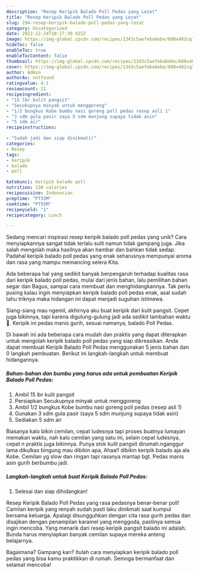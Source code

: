 ```yaml
---
description: "Resep Keripik Balado Poll Pedas yang Lezat"
title: "Resep Keripik Balado Poll Pedas yang Lezat"
slug: 294-resep-keripik-balado-poll-pedas-yang-lezat
category: Uncategorized
date: 2022-12-24T10:17:39.915Z
image: https://img-global.cpcdn.com/recipes/1343c5aefeba6ebe/680x482cq70/keripik-balado-poll-pedas-foto-resep-utama.jpg
hideToc: false
enableToc: true
enableTocContent: false
thumbnail: https://img-global.cpcdn.com/recipes/1343c5aefeba6ebe/680x482cq70/keripik-balado-poll-pedas-foto-resep-utama.jpg
cover: https://img-global.cpcdn.com/recipes/1343c5aefeba6ebe/680x482cq70/keripik-balado-poll-pedas-foto-resep-utama.jpg
author: Admin
authorAv: notfound
ratingvalue: 4.1
reviewcount: 21
recipeingredient:
- "15 lbr kulit pangsit"
- "Secukupnya minyak untuk menggoreng"
- "1/2 bungkus Kobe bumbu nasi goreng poll pedas resep asli 1"
- "3 sdm gula pasir saya 5 sdm munjung supaya tidak asin"
- "5 sdm air"
recipeinstructions:

- "Sudah jadi dan siap dinikmati!"
categories:
- Resep
tags:
- keripik
- balado
- poll

katakunci: keripik balado poll 
nutrition: 130 calories
recipecuisine: Indonesian
preptime: "PT33M"
cooktime: "PT55M"
recipeyield: "1"
recipecategory: Lunch

---
```





Sedang mencari inspirasi resep keripik balado poll pedas yang unik? Cara menyiapkannya sangat tidak terlalu sulit namun tidak gampang juga. Jika salah mengolah maka hasilnya akan hambar dan bahkan tidak sedap. Padahal keripik balado poll pedas yang enak seharusnya mempunyai aroma dan rasa yang mampu memancing selera Kita.





Ada beberapa hal yang sedikit banyak berpengaruh terhadap kualitas rasa dari keripik balado poll pedas, mulai dari jenis bahan, lalu pemilihan bahan segar dan Bagus, sampai cara membuat dan menghidangkannya. Tak perlu pusing kalau ingin menyiapkan keripik balado poll pedas enak,      asal sudah tahu triknya maka hidangan ini dapat menjadi suguhan istimewa.














Siang-siang mau ngemil, akhirnya aku buat keripik dari kulit pangsit. Cepet juga bikinnya, tapi karena digulung-gulung jadi ada sedikit tambahan waktu 🤭. Keripik ini pedas manis gurih, sesuai namanya, balado Poll Pedas.






Di bawah ini ada beberapa cara mudah dan praktis yang dapat diterapkan untuk mengolah keripik balado poll pedas yang siap dikreasikan. Anda dapat membuat Keripik Balado Poll Pedas menggunakan 5 jenis bahan dan 0 langkah pembuatan. Berikut ini langkah-langkah untuk membuat hidangannya.

<!--inarticleads1-->

##### Bahan-bahan dan bumbu yang harus ada untuk pembuatan Keripik Balado Poll Pedas:

1. Ambil 15 lbr kulit pangsit
1. Persiapkan Secukupnya minyak untuk menggoreng
1. Ambil 1/2 bungkus Kobe bumbu nasi goreng poll pedas (resep asli 1)
1. Gunakan 3 sdm gula pasir (saya 5 sdm munjung supaya tidak asin)
1. Sediakan 5 sdm air


Biasanya kalo bikin cemilan, cepat ludesnya tapi proses buatnya lumayan memakan waktu, nah kalo cemilan yang satu ini, selain cepat ludesnya, cepat n praktis juga bikinnya. Punya stok kulit pangsit dirumah.nganggur lama dikulkas bingung mau dibikin apa, Ahaa!! dibikin keripik balado aja ala Kobe. Cemilan yg slow dan ringan tapi rasanya mantap bgt. Pedas manis asin gurih berbumbu jadi. 

<!--inarticleads2-->

##### Langkah-langkah untuk buat Keripik Balado Poll Pedas:


1. Selesai dan siap dihidangkan!

Resep Keripik Balado Poll Pedas yang rasa pedasnya benar-benar poll! Camilan keripik yang renyah sudah pasti laku dinikmati saat kumpul bersama keluarga. Apalagi disungguhkan dengan cita rasa gurih pedas dan disajikan dengan penampilan karamel yang menggoda, pastinya semua ingin mencoba. Yang menarik dari resep keripik pangsit balado ini adalah. Bunda harus menyiapkan banyak cemilan supaya mereka anteng belajarnya. 

Bagaimana? Gampang kan? Itulah cara menyiapkan keripik balado poll pedas yang bisa kamu praktikkan di rumah. Semoga bermanfaat dan selamat mencoba!
